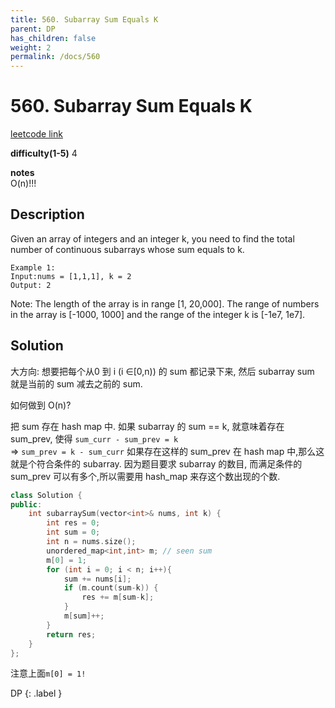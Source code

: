 ```yaml
---
title: 560. Subarray Sum Equals K
parent: DP
has_children: false
weight: 2
permalink: /docs/560
---
```

# 560. Subarray Sum Equals K
[leetcode link](https://leetcode.com/problems/subarray-sum-equals-k/)

**difficulty(1-5)** 
4

**notes**   
O(n)!!!

## Description
Given an array of integers and an integer k, you need to find the total number of continuous subarrays whose sum equals to k.
```
Example 1:
Input:nums = [1,1,1], k = 2
Output: 2
```
Note:
The length of the array is in range [1, 20,000].
The range of numbers in the array is [-1000, 1000] and the range of the integer k is [-1e7, 1e7].

## Solution
大方向: 想要把每个从0 到 i (i ∈[0,n)) 的 sum 都记录下来, 然后 subarray sum 就是当前的 sum 减去之前的 sum. 

如何做到 O(n)? 

把 sum 存在 hash map 中. 如果 subarray 的 sum == k, 就意味着存在 sum_prev, 使得 `sum_curr - sum_prev = k`     
=>      `sum_prev = k - sum_curr` 如果存在这样的 sum_prev 在 hash map 中,那么这就是个符合条件的 subarray. 
因为题目要求 subarray 的数目, 而满足条件的 sum_prev 可以有多个,所以需要用 hash_map 来存这个数出现的个数.

```c++
class Solution {
public:
    int subarraySum(vector<int>& nums, int k) {
        int res = 0;
        int sum = 0;
        int n = nums.size();
        unordered_map<int,int> m; // seen sum
        m[0] = 1;
        for (int i = 0; i < n; i++){
            sum += nums[i];
            if (m.count(sum-k)) {
                res += m[sum-k];
            }
            m[sum]++;
        }
        return res;
    }
};
```
注意上面`m[0] = 1!`


DP
{: .label }
